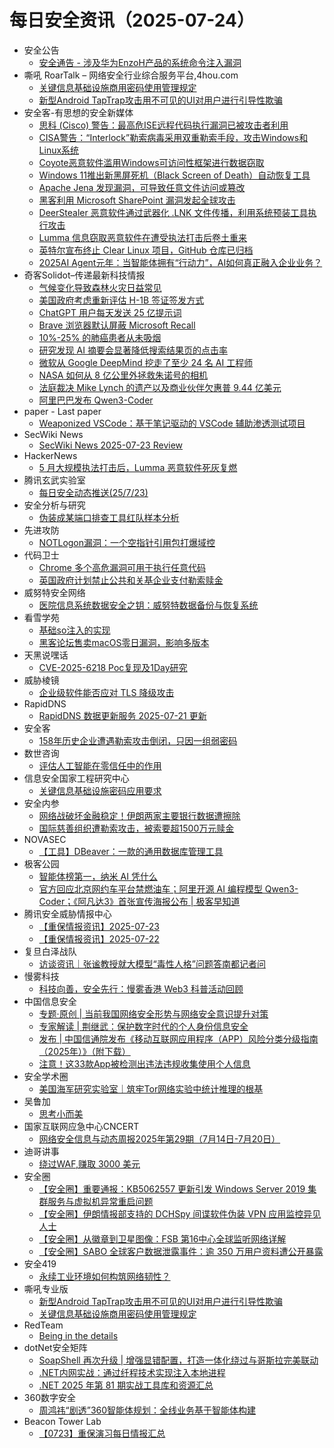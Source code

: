 # 每日安全资讯（2025-07-24）

- 安全公告
  - [安全通告 - 涉及华为EnzoH产品的系统命令注入漏洞](www.huawei.com/cn/psirt/security-advisories/2025/huawei-sa-OCIViHEP-cn.html)
- 嘶吼 RoarTalk – 网络安全行业综合服务平台,4hou.com
  - [关键信息基础设施商用密码使用管理规定](https://www.4hou.com/posts/6Mln)
  - [新型Android TapTrap攻击用不可见的UI对用户进行引导性欺骗](https://www.4hou.com/posts/pnp2)
- 安全客-有思想的安全新媒体
  - [思科 (Cisco) 警告：最高危ISE远程代码执行漏洞已被攻击者利用](https://www.anquanke.com/post/id/310471)
  - [CISA警告：“Interlock”勒索病毒采用双重勒索手段，攻击Windows和Linux系统](https://www.anquanke.com/post/id/310457)
  - [Coyote恶意软件滥用Windows可访问性框架进行数据窃取](https://www.anquanke.com/post/id/310452)
  - [Windows 11推出新黑屏死机（Black Screen of Death）自动恢复工具](https://www.anquanke.com/post/id/310434)
  - [Apache Jena 发现漏洞，可导致任意文件访问或篡改](https://www.anquanke.com/post/id/310442)
  - [黑客利用 Microsoft SharePoint 漏洞发起全球攻击](https://www.anquanke.com/post/id/310438)
  - [DeerStealer 恶意软件通过武器化 .LNK 文件传播，利用系统预装工具执行攻击](https://www.anquanke.com/post/id/310427)
  - [Lumma 信息窃取恶意软件在遭受执法打击后卷土重来](https://www.anquanke.com/post/id/310417)
  - [英特尔宣布终止 Clear Linux 项目，GitHub 仓库已归档](https://www.anquanke.com/post/id/310422)
  - [2025AI Agent元年：当智能体拥有“行动力”，AI如何真正融入企业业务？](https://www.anquanke.com/post/id/310411)
- 奇客Solidot–传递最新科技情报
  - [气候变化导致森林火灾日益常见](https://www.solidot.org/story?sid=81872)
  - [美国政府考虑重新评估 H-1B 签证签发方式](https://www.solidot.org/story?sid=81871)
  - [ChatGPT 用户每天发送 25 亿提示词](https://www.solidot.org/story?sid=81870)
  - [Brave 浏览器默认屏蔽 Microsoft Recall](https://www.solidot.org/story?sid=81869)
  - [10%-25% 的肺癌患者从未吸烟](https://www.solidot.org/story?sid=81868)
  - [研究发现 AI 摘要会显著降低搜索结果页的点击率](https://www.solidot.org/story?sid=81867)
  - [微软从 Google DeepMind 挖走了至少 24 名 AI 工程师](https://www.solidot.org/story?sid=81866)
  - [NASA 如何从 8 亿公里外拯救朱诺号的相机](https://www.solidot.org/story?sid=81865)
  - [法庭裁决 Mike Lynch 的遗产以及商业伙伴欠惠普 9.44 亿美元](https://www.solidot.org/story?sid=81864)
  - [阿里巴巴发布 Qwen3-Coder](https://www.solidot.org/story?sid=81863)
- paper - Last paper
  - [Weaponized VSCode：基于笔记驱动的 VSCode 辅助渗透测试项目](https://paper.seebug.org/3343/)
- SecWiki News
  - [SecWiki News 2025-07-23 Review](http://www.sec-wiki.com/?2025-07-23)
- HackerNews
  - [5 月大规模​​执法打击后，Lumma 恶意软件死灰复燃​](https://hackernews.cc/archives/59882)
- 腾讯玄武实验室
  - [每日安全动态推送(25/7/23)](https://mp.weixin.qq.com/s?__biz=MzA5NDYyNDI0MA==&mid=2651960142&idx=1&sn=d1b6f98bbed10ccf213a93a5f5436c82)
- 安全分析与研究
  - [伪装成某端口排查工具红队样本分析](https://mp.weixin.qq.com/s?__biz=MzA4ODEyODA3MQ==&mid=2247492881&idx=1&sn=0eabd4ffde61b45d07fc3777c33a7921)
- 先进攻防
  - [NOTLogon漏洞：一个空指针引用包打爆域控](https://mp.weixin.qq.com/s?__biz=MzI1MDA1MjcxMw==&mid=2649908613&idx=1&sn=5c3aebe6f73de2ddf5a8cf50a115d594)
- 代码卫士
  - [Chrome 多个高危漏洞可用于执行任意代码](https://mp.weixin.qq.com/s?__biz=MzI2NTg4OTc5Nw==&mid=2247523635&idx=1&sn=8c51538655121cf80560593da54665bc)
  - [英国政府计划禁止公共和关基企业支付勒索赎金](https://mp.weixin.qq.com/s?__biz=MzI2NTg4OTc5Nw==&mid=2247523635&idx=2&sn=18c4553e7f06b0c2650ea0072b45f799)
- 威努特安全网络
  - [医院信息系统数据安全之钥：威努特数据备份与恢复系统](https://mp.weixin.qq.com/s?__biz=MzAwNTgyODU3NQ==&mid=2651134479&idx=1&sn=e12cc10b4ba824c4182dc21979fddf01)
- 看雪学苑
  - [基础so注入的实现](https://mp.weixin.qq.com/s?__biz=MjM5NTc2MDYxMw==&mid=2458597680&idx=1&sn=783c282ac77632691cce48cd1590430b)
  - [黑客论坛售卖macOS零日漏洞，影响多版本](https://mp.weixin.qq.com/s?__biz=MjM5NTc2MDYxMw==&mid=2458597680&idx=2&sn=94bdebbd207e6017185371d965e5113c)
- 天黑说嘿话
  - [CVE-2025-6218 Poc复现及1Day研究](https://mp.weixin.qq.com/s?__biz=MzI5NTQ5MTAzMA==&mid=2247484525&idx=1&sn=2db12eaa1256fd9ed0c5d967dea515b6)
- 威胁棱镜
  - [企业级软件能否应对 TLS 降级攻击](https://mp.weixin.qq.com/s?__biz=MzkyMzE5ODExNQ==&mid=2247487834&idx=1&sn=9ce3511f8f05d67bd7a253b186e107ef)
- RapidDNS
  - [RapidDNS 数据更新服务 2025-07-21 更新](https://mp.weixin.qq.com/s?__biz=Mzg4NDU0ODMxOQ==&mid=2247485805&idx=1&sn=49f62f2d59b6a63a2a21b1c4a52027b2)
- 安全客
  - [158年历史企业遭遇勒索攻击倒闭，只因一组弱密码](https://mp.weixin.qq.com/s?__biz=MzA5ODA0NDE2MA==&mid=2649788836&idx=1&sn=e4730074da1b09d88e887701ae56b01d)
- 数世咨询
  - [评估人工智能在零信任中的作用](https://mp.weixin.qq.com/s?__biz=MzkxNzA3MTgyNg==&mid=2247539656&idx=1&sn=e47ce155a76be6a59c317deeeec6463c)
- 信息安全国家工程研究中心
  - [关键信息基础设施密码应用要求](https://mp.weixin.qq.com/s?__biz=MzU5OTQ0NzY3Ng==&mid=2247500396&idx=1&sn=29dd915d8926618de4dd263538b85f8c)
- 安全内参
  - [网络战破坏金融稳定！伊朗两家主要银行数据遭擦除](https://mp.weixin.qq.com/s?__biz=MzI4NDY2MDMwMw==&mid=2247514736&idx=1&sn=a54be4955ed2e4a8227d8fb47d3e0fea)
  - [国际慈善组织遭勒索攻击，被索要超1500万元赎金](https://mp.weixin.qq.com/s?__biz=MzI4NDY2MDMwMw==&mid=2247514736&idx=2&sn=57c368d874a0ee4c438d47e7f3c9b2f4)
- NOVASEC
  - [【工具】DBeaver：一款的通用数据库管理工具](https://mp.weixin.qq.com/s?__biz=MzUzODU3ODA0MA==&mid=2247490706&idx=1&sn=c265490a80d4fb492519d234c6c3134a)
- 极客公园
  - [智能体榜第一，纳米 AI 凭什么](https://mp.weixin.qq.com/s?__biz=MTMwNDMwODQ0MQ==&mid=2653083270&idx=1&sn=8e7d8a179dbe4a1fb52ae1f1d94ffa74)
  - [官方回应北京网约车平台禁燃油车；阿里开源 AI 编程模型 Qwen3-Coder；《阿凡达3》首张宣传海报公布 | 极客早知道](https://mp.weixin.qq.com/s?__biz=MTMwNDMwODQ0MQ==&mid=2653083232&idx=1&sn=c90c520588e60ec755293f30ef30b581)
- 腾讯安全威胁情报中心
  - [【重保情报资讯】2025-07-23](https://mp.weixin.qq.com/s?__biz=MzI5ODk3OTM1Ng==&mid=2247510585&idx=1&sn=252824ff8388e11f68b123685f570121)
  - [【重保情报资讯】2025-07-22](https://mp.weixin.qq.com/s?__biz=MzI5ODk3OTM1Ng==&mid=2247510585&idx=2&sn=1ae4ac9a9f7138c42a213711f75eaf8c)
- 复旦白泽战队
  - [访谈资讯｜张谧教授就大模型“毒性人格”问题答南都记者问](https://mp.weixin.qq.com/s?__biz=MzU4NzUxOTI0OQ==&mid=2247495529&idx=1&sn=ad8ba4352d730aec95441a61a53c644b)
- 慢雾科技
  - [科技向善，安全先行：慢雾香港 Web3 科普活动回顾](https://mp.weixin.qq.com/s?__biz=MzU4ODQ3NTM2OA==&mid=2247502770&idx=1&sn=470009fe1397857309a26bfe6c3c935b)
- 中国信息安全
  - [专题·原创 | 当前我国网络安全形势与网络安全意识提升对策](https://mp.weixin.qq.com/s?__biz=MzA5MzE5MDAzOA==&mid=2664246017&idx=1&sn=754efab54363a4231b56fa676b6572aa)
  - [专家解读 | 荆继武：保护数字时代的个人身份信息安全](https://mp.weixin.qq.com/s?__biz=MzA5MzE5MDAzOA==&mid=2664246017&idx=2&sn=e169d6bb5424bd80ce98eda5493ce6b4)
  - [发布 | 中国信通院发布《移动互联网应用程序（APP）风险分类分级指南（2025年）》（附下载）](https://mp.weixin.qq.com/s?__biz=MzA5MzE5MDAzOA==&mid=2664246017&idx=3&sn=e327da960805c6854b233eda6edfd802)
  - [注意！这33款App被检测出违法违规收集使用个人信息](https://mp.weixin.qq.com/s?__biz=MzA5MzE5MDAzOA==&mid=2664246017&idx=4&sn=563d898a32ffcdcdd0d8d5b56d84919e)
- 安全学术圈
  - [美国海军研究实验室｜筑牢Tor网络实验中统计推理的根基](https://mp.weixin.qq.com/s?__biz=MzU5MTM5MTQ2MA==&mid=2247493051&idx=1&sn=8888d4fa424d4fcad0f883e964c1b581)
- 吴鲁加
  - [思考小而美](https://mp.weixin.qq.com/s?__biz=Mzg5NDY4ODM1MA==&mid=2247485598&idx=1&sn=24e68c385f08a02a16aba0c72c5f2a85)
- 国家互联网应急中心CNCERT
  - [网络安全信息与动态周报2025年第29期（7月14日-7月20日）](https://mp.weixin.qq.com/s?__biz=MzIwNDk0MDgxMw==&mid=2247500167&idx=1&sn=71bbc356718689702a5a5361e797c39d)
- 迪哥讲事
  - [绕过WAF,赚取 3000 美元](https://mp.weixin.qq.com/s?__biz=MzIzMTIzNTM0MA==&mid=2247497926&idx=1&sn=83c7a05461fd39f3d0fc784ba762f9f3)
- 安全圈
  - [【安全圈】重要通报：KB5062557 更新引发 Windows Server 2019 集群服务与虚拟机异常重启问题](https://mp.weixin.qq.com/s?__biz=MzIzMzE4NDU1OQ==&mid=2652070800&idx=1&sn=d66dda88934565826afe33c467e897e9)
  - [【安全圈】伊朗情报部支持的 DCHSpy 间谍软件伪装 VPN 应用监控异见人士](https://mp.weixin.qq.com/s?__biz=MzIzMzE4NDU1OQ==&mid=2652070800&idx=2&sn=6a88c9f8f89e6e83b1c333eb6942d7c1)
  - [【安全圈】从徽章到卫星图像：FSB 第16中心全球监听网络详解](https://mp.weixin.qq.com/s?__biz=MzIzMzE4NDU1OQ==&mid=2652070800&idx=3&sn=b2507a3439f185aba99b1ae9d79f41a3)
  - [【安全圈】SABO 全球客户数据泄露事件：逾 350 万用户资料遭公开暴露](https://mp.weixin.qq.com/s?__biz=MzIzMzE4NDU1OQ==&mid=2652070800&idx=4&sn=71b80dee4203c1fa7fd534071447dbcb)
- 安全419
  - [永续工业环境如何构筑网络韧性？](https://mp.weixin.qq.com/s?__biz=MzUyMDQ4OTkyMg==&mid=2247549081&idx=1&sn=e808e508bb4b116e65dd0933feaf4a4f)
- 嘶吼专业版
  - [新型Android TapTrap攻击用不可见的UI对用户进行引导性欺骗](https://mp.weixin.qq.com/s?__biz=MzI0MDY1MDU4MQ==&mid=2247583915&idx=1&sn=323e59db4d8329d451da029aebbdf840)
  - [关键信息基础设施商用密码使用管理规定](https://mp.weixin.qq.com/s?__biz=MzI0MDY1MDU4MQ==&mid=2247583915&idx=2&sn=3cdbf52fd4f7b9f6e287b6f46fdb6ddf)
- RedTeam
  - [Being in the details](https://mp.weixin.qq.com/s?__biz=Mzg5NjAxNjc5OQ==&mid=2247484493&idx=1&sn=bdc968398c52ede42fd792d961fcae6c)
- dotNet安全矩阵
  - [SoapShell 再次升级 | 增强显错配置，打造一体化绕过与哥斯拉完美联动](https://mp.weixin.qq.com/s?__biz=MzUyOTc3NTQ5MA==&mid=2247500150&idx=1&sn=89cbf41f2c3bc88a5d00f05e8196eab1)
  - [.NET内网实战：通过纤程技术实现注入本地进程](https://mp.weixin.qq.com/s?__biz=MzUyOTc3NTQ5MA==&mid=2247500150&idx=2&sn=9b00f8f14f3befd262a52a39bc2b405a)
  - [.NET 2025 年第 81 期实战工具库和资源汇总](https://mp.weixin.qq.com/s?__biz=MzUyOTc3NTQ5MA==&mid=2247500150&idx=3&sn=ccaa1e9e8abeb715faac5905e8ee62d1)
- 360数字安全
  - [周鸿祎“剧透”360智能体规划：全线业务基于智能体构建](https://mp.weixin.qq.com/s?__biz=MzA4MTg0MDQ4Nw==&mid=2247581331&idx=1&sn=baeb6eba7b616bb2c5bdc1abad9091f1)
- Beacon Tower Lab
  - [【0723】重保演习每日情报汇总](https://mp.weixin.qq.com/s?__biz=MzkyNzcxNTczNA==&mid=2247487672&idx=1&sn=159ae52d21bac2336e8c57a4e419a53e)
